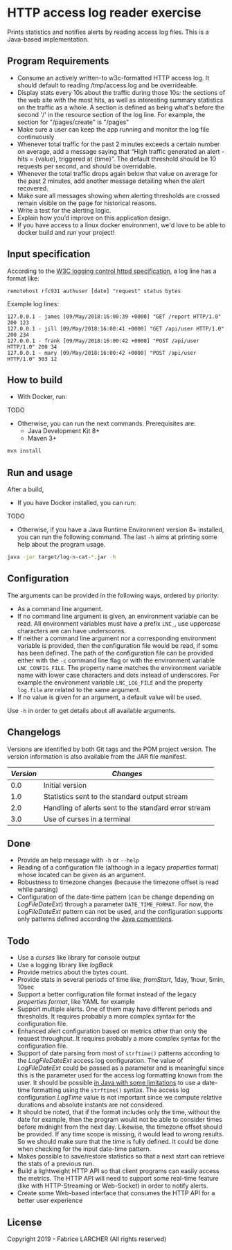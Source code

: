 # HTTP access log reader exercise

Prints statistics and notifies alerts by reading access log files.
This is a Java-based implementation.

## Program Requirements

* Consume an actively written-to w3c-formatted HTTP access log. It should default to reading /tmp/access.log and be overrideable.
* Display stats every 10s about the traffic during those 10s: the sections of the web site with the most hits, as well as interesting summary statistics on the traffic as a whole. A section is defined as being what's before the second '/' in the resource section of the log line. For example, the section for "/pages/create" is "/pages"
* Make sure a user can keep the app running and monitor the log file continuously
* Whenever total traffic for the past 2 minutes exceeds a certain number on average, add a message saying that “High traffic generated an alert - hits = {value}, triggered at {time}”. The default threshold should be 10 requests per second, and should be overridable.
* Whenever the total traffic drops again below that value on average for the past 2 minutes, add another message detailing when the alert recovered.
* Make sure all messages showing when alerting thresholds are crossed remain visible on the page for historical reasons.
* Write a test for the alerting logic.
* Explain how you’d improve on this application design.
* If you have access to a linux docker environment, we'd love to be able to docker build and run your project!

## Input specification

According to the [W3C logging control httpd specification](https://www.w3.org/Daemon/User/Config/Logging.html#common-logfile-format), a log line has a format like:

    remotehost rfc931 authuser [date] "request" status bytes

Example log lines:

    127.0.0.1 - james [09/May/2018:16:00:39 +0000] "GET /report HTTP/1.0" 200 123
    127.0.0.1 - jill [09/May/2018:16:00:41 +0000] "GET /api/user HTTP/1.0" 200 234
    127.0.0.1 - frank [09/May/2018:16:00:42 +0000] "POST /api/user HTTP/1.0" 200 34
    127.0.0.1 - mary [09/May/2018:16:00:42 +0000] "POST /api/user HTTP/1.0" 503 12

## How to build

* With Docker, run:

TODO

* Otherwise, you can run the next commands. Prerequisites are:
    * Java Development Kit 8+
    * Maven 3+

```bash
mvn install
```

## Run and usage

After a build,

* If you have Docker installed, you can run:

TODO

* Otherwise, if you have a Java Runtime Environment version 8+ installed, you can run the following command. The 
last `-h` aims at printing some help about the program usage. 

```bash
java -jar target/log-n-cat-*.jar -h
```

## Configuration

The arguments can be provided in the following ways, ordered by priority:

* As a command line argument. 
* If no command line argument is given, an environment variable can be read. All environment variables must have a 
prefix `LNC_`, use uppercase characters are can have underscores. 
* If neither a command line argument nor a corresponding environment variable is provided, then the
configuration file would be read, if some has been defined. The path of the configuration file can be provided either
 with the `-c` command line flag or with the environment variable `LNC_CONFIG_FILE`. The property name matches the 
 environment variable name with lower case characters and dots instead of underscores. For example the environment 
variable `LNC_LOG_FILE` and the property `log.file` are related to the same argument.
* If no value is given for an argument, a default value will be used.

Use `-h` in order to get details about all available arguments.


## Changelogs

Versions are identified by both Git tags and the POM project version. The version information is also available from 
the JAR file manifest.

|_Version_|_Changes_|
|---|---|
|0.0|Initial version|
|1.0|Statistics sent to the standard output stream|
|2.0|Handling of alerts sent to the standard error stream|
|3.0|Use of curses in a terminal|

## Done

* Provide an help message with `-h` or `--help`
* Reading of a configuration file (although in a legacy _properties_ format) whose located can be given as an argument.
* Robustness to timezone changes (because the timezone offset is read while parsing)
* Configuration of the date-time pattern (can be change depending on *LogFileDateExt*) through a parameter
`DATE_TIME_FORMAT`. For now, the *LogFileDateExt* pattern can not be used, and the configuration supports only 
patterns defined according the [Java conventions](https://docs.oracle.com/javase/8/docs/api/java/time/format/DateTimeFormatter.html#patterns).

## Todo

* Use a _curses_ like library for console output
* Use a logging library like _logBack_
* Provide metrics about the bytes count.
* Provide stats in several periods of time like; _fromStart_, 1day, 1hour, 5min, 10sec
* Support a better configuration file format instead of the legacy _properties format_, like YAML for example
* Support multiple alerts. One of them may have different periods and thresholds. It requires probably a more complex
 syntax for the configuration file.
* Enhanced alert configuration based on metrics other than only the request throughput. It requires probably a more
complex syntax for the configuration file.
* Support of date parsing from most of `strftime()` patterns according to the *LogFileDateExt* access log 
configuration. The value of *LogFileDateExt* could be passed as a parameter and is meaningful since this is the 
parameter used for the access log formatting known from the user. It should be possible [in Java with some 
limitations](https://tomcat.apache.org/tomcat-4.1-doc/catalina/docs/api/org/apache/catalina/util/Strftime.html) to 
use a date-time formatting using the `strftime()` syntax. The 
access log configuration *LogTime* value is not important since we compute relative durations and absolute instants
 are not considered. 
* It should be noted, that if the format includes only the time, without the date for example, then the 
program would not be able to consider times before midnight from the next day. Likewise, the timezone offset should be 
   provided. If any time scope is missing, it would lead to wrong results. So we should make sure that the time is fully
  defined. It could be done when checking for the input date-time pattern.
* Makes possible to save/restore statistics so that a next start can retrieve the stats of a previous run.
* Build a lightweight HTTP API so that client programs can easily access the metrics. The HTTP API will need to support 
some real-time feature (like with HTTP-Streaming or Web-Socket) in order to notify alerts.
* Create some Web-based interface that consumes the HTTP API for a better user experience

## License

Copyright 2019 - Fabrice LARCHER (All rights reserved)
